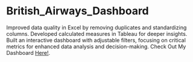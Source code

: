 # British_Airways_Dashboard
Improved data quality in Excel by removing duplicates and standardizing columns. Developed calculated measures in Tableau for deeper insights. Built an interactive dashboard with adjustable filters, focusing on critical metrics for enhanced data analysis and decision-making.
Check Out My Dashboard [Here!](https://public.tableau.com/shared/3XX7ZZK9R?:display_count=n&:origin=viz_share_link).
